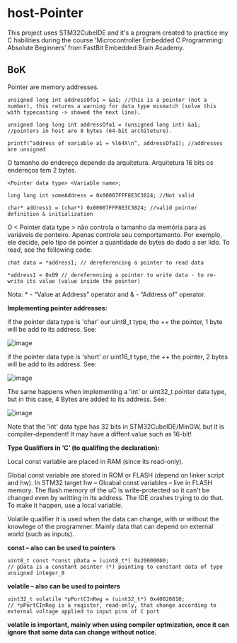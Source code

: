 # host-Pointer
This project uses STM32CubeIDE and it's a program created to practice my C habilities during the course 'Microcontroller Embedded C Programming: Absolute Beginners' from FastBit Embedded Brain Academy.

## BoK

Pointer are memory addresses.

``` 
unsigned long int addressOfa1 = &a1; //this is a pointer (not a number), this returns a warning for data type mismatch (solve this with typecasting -> showed the next line).

unsigned long long int addressOfa1 = (unsigned long int) &a1; //pointers in host are 8 bytes (64-bit architeture).

printf(“address of variable a1 = %l64X\n”, addressOfa1); //addresses are unsigned  
``` 

O tamanho do endereço depende da arquitetura. Arquitetura 16 bits os endereços tem 2 bytes. 

``` 
<Pointer data type> <Variable name>; 

long long int someAddress = 0x00007FFF8E3C3824; //Not valid 

char* address1 = (char*) 0x00007FFF8E3C3824; //valid pointer definition & initialization 
``` 
O < Pointer data type > não controla o tamanho da memória para as variáveis de ponteiro. Apenas controle seu comportamento. Por exemplo, ele decide, pelo tipo de pointer a quantidade de bytes do dado a ser lido. To read, see the following code:

``` 
chat data = *address1; // dereferencing a pointer to read data 

*address1 = 0x89 // dereferencing a pointer to write data - to re-write its value (value inside the pointer)
``` 

Nota: * - “Value at Address” operator and & - “Address of” operator.

**Implementing pointer addresses:**

if the pointer data type is 'char' our uint8_t type, the ++ the pointer, 1 byte will be add to its address. See:

![image](https://user-images.githubusercontent.com/58916022/206286187-1ee2e1c9-a2a1-43c1-94b5-811f7a87e720.png)

if the pointer data type is 'short' or uint16_t type, the ++ the pointer, 2 bytes will be add to its address. See:

![image](https://user-images.githubusercontent.com/58916022/206286331-1ee54981-a79c-492e-ab0b-c1ff6fe0bb8b.png)

The same happens when implementing a 'int' or uint32_t pointer data type, but in this case, 4 Bytes are added to its address. See:

![image](https://user-images.githubusercontent.com/58916022/206286754-b2b5924d-00da-46e8-bc44-69c691d9b19f.png)

Note that the 'int' data type has 32 bits in STM32CubeIDE/MinGW, but it is compiler-dependent! It may have a diffent value such as 16-bit!

**Type Qualifiers in ‘C’ (to qualifing the declaration):**

Local const variable are placed in RAM (since its read-only). 

Global const variable are stored in ROM or FLASH (depend on linker script and hw). 
In STM32 target hw – Gloabal const variables – live in FLASH memory. The flash memory of the uC is write-protected so it can’t be changed even by writting in its address. The IDE crashes trying to do that. To make it happen, use a local variable.

Volatile qualifier it is used when the data can change, with or without the knowlege of the programmer. Mainly data that can depend on external world (such as inputs).

**const – also can be used to pointers**

``` 
uint8_t const *const pData = (uint8_t*) 0x20000000; 
// pData is a constant pointer (*) pointing to constant data of type unsigned integer_8
``` 

**volatile – also can be used to pointers**

``` 
uint32_t volatile *pPortCInReg = (uint32_t*) 0x40020810; 
// *pPortCInReg is a register, read-only, that change according to external voltage applied to input pins of C port
``` 

**volatile is important, mainly when using compiler optmization, once it can ignore that some data can change without notice.**
